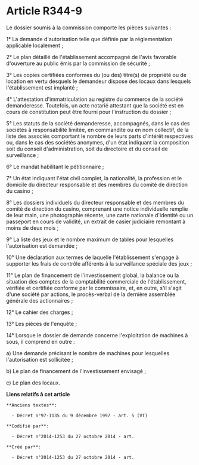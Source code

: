 # Article R344-9

Le dossier soumis à la commission comporte les pièces suivantes :

1° La demande d'autorisation telle que définie par la réglementation applicable localement ;

2° Le plan détaillé de l'établissement accompagné de l'avis favorable d'ouverture au public émis par la commission de
sécurité ;

3° Les copies certifiées conformes du (ou des) titre(s) de propriété ou de location en vertu desquels le demandeur dispose
des locaux dans lesquels l'établissement est implanté ;

4° L'attestation d'immatriculation au registre du commerce de la société demanderesse. Toutefois, un acte notarié attestant
que la société est en cours de constitution peut être fourni pour l'instruction du dossier ;

5° Les statuts de la société demanderesse, accompagnés, dans le cas des sociétés à responsabilité limitée, en commandite ou
en nom collectif, de la liste des associés comportant le nombre de leurs parts d'intérêt respectives ou, dans le cas des
sociétés anonymes, d'un état indiquant la composition soit du conseil d'administration, soit du directoire et du conseil de
surveillance ;

6° Le mandat habilitant le pétitionnaire ;

7° Un état indiquant l'état civil complet, la nationalité, la profession et le domicile du directeur responsable et des
membres du comité de direction du casino ;

8° Les dossiers individuels du directeur responsable et des membres du comité de direction du casino, comprenant une notice
individuelle remplie de leur main, une photographie récente, une carte nationale d'identité ou un passeport en cours de
validité, un extrait de casier judiciaire remontant à moins de deux mois ;

9° La liste des jeux et le nombre maximum de tables pour lesquelles l'autorisation est demandée ;

10° Une déclaration aux termes de laquelle l'établissement s'engage à supporter les frais de contrôle afférents à la
surveillance spéciale des jeux ;

11° Le plan de financement de l'investissement global, la balance ou la situation des comptes de la comptabilité commerciale
de l'établissement, vérifiée et certifiée conforme par le commissaire, et, en outre, s'il s'agit d'une société par actions,
le procès-verbal de la dernière assemblée générale des actionnaires ;

12° Le cahier des charges ;

13° Les pièces de l'enquête ;

14° Lorsque le dossier de demande concerne l'exploitation de machines à sous, il comprend en outre :

a) Une demande précisant le nombre de machines pour lesquelles l'autorisation est sollicitée ;

b) Le plan de financement de l'investissement envisagé ;

c) Le plan des locaux.

**Liens relatifs à cet article**

	**Anciens textes**:

	  - Décret n°97-1135 du 9 décembre 1997 - art. 5 (VT)

	**Codifié par**:

	  - Décret n°2014-1253 du 27 octobre 2014 - art.

	**Créé par**:

	  - Décret n°2014-1253 du 27 octobre 2014 - art.
